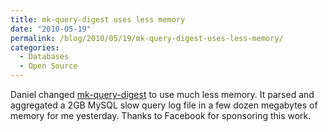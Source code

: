 ```yaml
---
title: mk-query-digest uses less memory
date: "2010-05-19"
permalink: /blog/2010/05/19/mk-query-digest-uses-less-memory/
categories:
  - Databases
  - Open Source
---
```

Daniel changed [mk-query-digest][1] to use much less memory. It parsed and aggregated a 2GB MySQL slow query log file in a few dozen megabytes of memory for me yesterday. Thanks to Facebook for sponsoring this work.

 [1]: http://www.maatkit.org/
